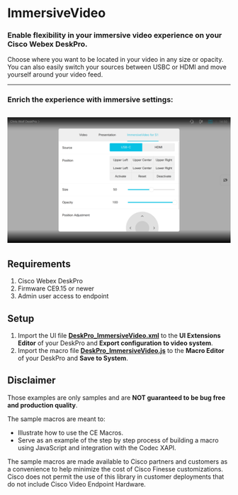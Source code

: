# ImmersiveVideo
### Enable flexibility in your immersive video experience on your Cisco Webex DeskPro.

Choose where you want to be located in your video in any size or opacity.
You can also easily switch your sources between USBC or HDMI and move yourself around your video feed.

---
### Enrich the experience with immersive settings: 
![Immersive settings](https://github.com/ChrisW0lf/webex-room-customization/blob/main/DeskPro_ImmersiveComposing/images/immersiveVideo.png)
---

## Requirements
1. Cisco Webex DeskPro
2. Firmware CE9.15 or newer
4. Admin user access to endpoint

## Setup
1. Import the UI file **[DeskPro_ImmersiveVideo.xml](https://github.com/ChrisW0lf/webex-room-customization/blob/main/DeskPro_ImmersiveVideo/DeskPro_ImmersiveVideo.xml)** to the **UI Extensions Editor** of your DeskPro and **Export configuration to video system**.
2. Import the macro file **[DeskPro_ImmersiveVideo.js](https://github.com/ChrisW0lf/webex-room-customization/blob/main/DeskPro_ImmersiveVideo/DeskPro_ImmersiveVideo.js)** to the **Macro Editor** of your DeskPro and **Save to System**.

## Disclaimer
Those examples are only samples and are **NOT guaranteed to be bug free and production quality**.

The sample macros are meant to:
- Illustrate how to use the CE Macros.
- Serve as an example of the step by step process of building a macro using JavaScript and integration with the Codec XAPI.

The sample macros are made available to Cisco partners and customers as a convenience to help minimize the cost of Cisco Finesse customizations. Cisco does not permit the use of this library in customer deployments that do not include Cisco Video Endpoint Hardware.
